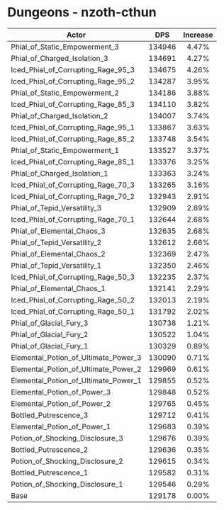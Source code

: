 # Dungeons - nzoth-cthun
| Actor | DPS | Increase |
|---|:---:|:---:|
|Phial_of_Static_Empowerment_3|134946|4.47%|
|Phial_of_Charged_Isolation_3|134691|4.27%|
|Iced_Phial_of_Corrupting_Rage_95_3|134675|4.26%|
|Iced_Phial_of_Corrupting_Rage_95_2|134287|3.95%|
|Phial_of_Static_Empowerment_2|134186|3.88%|
|Iced_Phial_of_Corrupting_Rage_85_3|134110|3.82%|
|Phial_of_Charged_Isolation_2|134007|3.74%|
|Iced_Phial_of_Corrupting_Rage_95_1|133867|3.63%|
|Iced_Phial_of_Corrupting_Rage_85_2|133748|3.54%|
|Phial_of_Static_Empowerment_1|133527|3.37%|
|Iced_Phial_of_Corrupting_Rage_85_1|133376|3.25%|
|Phial_of_Charged_Isolation_1|133363|3.24%|
|Iced_Phial_of_Corrupting_Rage_70_3|133265|3.16%|
|Iced_Phial_of_Corrupting_Rage_70_2|132943|2.91%|
|Phial_of_Tepid_Versatility_3|132909|2.89%|
|Iced_Phial_of_Corrupting_Rage_70_1|132644|2.68%|
|Phial_of_Elemental_Chaos_3|132635|2.68%|
|Phial_of_Tepid_Versatility_2|132612|2.66%|
|Phial_of_Elemental_Chaos_2|132369|2.47%|
|Phial_of_Tepid_Versatility_1|132350|2.46%|
|Iced_Phial_of_Corrupting_Rage_50_3|132235|2.37%|
|Phial_of_Elemental_Chaos_1|132141|2.29%|
|Iced_Phial_of_Corrupting_Rage_50_2|132013|2.19%|
|Iced_Phial_of_Corrupting_Rage_50_1|131792|2.02%|
|Phial_of_Glacial_Fury_3|130738|1.21%|
|Phial_of_Glacial_Fury_2|130522|1.04%|
|Phial_of_Glacial_Fury_1|130329|0.89%|
|Elemental_Potion_of_Ultimate_Power_3|130090|0.71%|
|Elemental_Potion_of_Ultimate_Power_2|129969|0.61%|
|Elemental_Potion_of_Ultimate_Power_1|129855|0.52%|
|Elemental_Potion_of_Power_3|129848|0.52%|
|Elemental_Potion_of_Power_2|129765|0.45%|
|Bottled_Putrescence_3|129712|0.41%|
|Elemental_Potion_of_Power_1|129683|0.39%|
|Potion_of_Shocking_Disclosure_3|129676|0.39%|
|Bottled_Putrescence_2|129636|0.35%|
|Potion_of_Shocking_Disclosure_2|129615|0.34%|
|Bottled_Putrescence_1|129582|0.31%|
|Potion_of_Shocking_Disclosure_1|129546|0.29%|
|Base|129178|0.00%|
